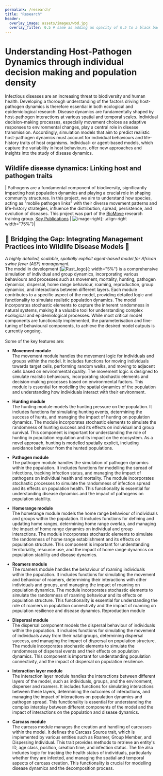 ```yaml
---
permalink: /research/
title: "Research"
header:
  overlay_image: assets/images/wbd.jpg
  overlay_filter: 0.5 # same as adding an opacity of 0.5 to a black background
---
```


# Understanding Host-Pathogen Dynamics through individual decision making and population density

Infectious diseases are an increasing threat to biodiversity and human health. Developing a thorough understanding of the factors driving host-pathogen dynamics is therefore essential in both ecological and epidemiological research. Disease dynamics are fundamentally shaped by host-pathogen interactions at various spatial and temporal scales. Individual decision-making processes, especially movement choices as adaptive responses to environmental changes, play a central role in disease transmission. Accordingly, simulation models that aim to predict realistic host-pathogen dynamics must account for individual behaviours and life-history traits of host organisms. Individual- or agent-based models, which capture the variability in host behaviours, offer new approaches and insights into the study of disease dynamics.

## Wildlife disease dynamics: Linking host and pathogen traits

| Pathogens are a fundamental component of biodiversity, significantly impacting host population dynamics and playing a crucial role in shaping community structures. In this project, we aim to understand how species, acting as "mobile pathogen links" with their diverse movement patterns and life-history strategies, influence the distribution, spread, persistence, and evolution of diseases. This project was part of the [BioMove](https://www.bio-move.org/) research training group. [Key Publications](/publications/#host-pathogen-dynamics)   | ![image-right](/assets/images/model1.gif){: .align-right width="75%"}| 

## :construction: Bridging the Gap: Integrating Management Practices into Wildlife Disease Models :construction: 

 *A highly detailed, scalable, spatially explicit agent-based model for African swine fever (ASF) management.*<br> The model in development [![Rust_logo](https://cdn3.emoji.gg/emojis/11533-rust-logo.png)]{: width="5%"} is a comprehensive simulation of individual and group dynamics, incorporating various behaviours and processes such as movement, mortality, hunting, pathogen dynamics, dispersal, home range behaviour, roaming, reproduction, group dynamics, and interactions between different layers. Each module contributes to a specific aspect of the model, providing detailed logic and functionality to simulate realistic population dynamics. The model incorporates stochastic elements to capture the inherent randomness in natural systems, making it a valuable tool for understanding complex ecological and epidemiological processes. While most critical model components are functionally implemented, the parameterisation and fine-tuning of behavioural components, to achieve the desired model outputs is currently ongoing.<br> 
<br>Some of the key features are:

- **Movement module**<br>
The movement module handles the movement logic for individuals and groups within the model. It includes functions for moving individuals towards target cells, performing random walks, and moving to adjacent cells based on environmental quality. The movement logic is designed to simulate realistic behaviours, incorporating stochastic elements and decision-making processes based on environmental factors. This module is essential for modelling the spatial dynamics of the population and understanding how individuals interact with their environment. 

- **Hunting module**<br>
The hunting module models the hunting pressure on the population. It includes functions for simulating hunting events, determining the success of hunts, and managing the impact of hunting on population dynamics. The module incorporates stochastic elements to simulate the randomness of hunting success and its effects on individual and group survival. This component is important for understanding the role of hunting in population regulation and its impact on the ecosystem. As a novel approach, hunting is modelled spatially explicit, including avoidance behaviour from the hunted populations.

- **Pathogen module**<br>
The pathogen module handles the simulation of pathogen dynamics within the population. It includes functions for modelling the spread of infections, tracking infection status, and managing the impact of pathogens on individual health and mortality. The module incorporates stochastic processes to simulate the randomness of infection spread and its effects on population health. This functionality is essential for understanding disease dynamics and the impact of pathogens on population stability.

- **Homerange module**<br>
The homerange module models the home range behaviour of individuals and groups within the population. It includes functions for defining and updating home ranges, determining home range overlap, and managing the impact of home range dynamics on individual and group interactions. The module incorporates stochastic elements to simulate the randomness of home range establishment and its effects on population structure. This component is important for understanding territoriality, resource use, and the impact of home range dynamics on population stability and disease dynamics.

- **Roamers module**<br>
The roamers module handles the behaviour of roaming individuals within the population. It includes functions for simulating the movement and behaviour of roamers, determining their interactions with other individuals and groups, and managing the impact of roaming on population dynamics. The module incorporates stochastic elements to simulate the randomness of roaming behaviour and its effects on population structure. This functionality is essential for understanding the role of roamers in population connectivity and the impact of roaming on population resilience and disease dynamics.
Reproduction module

- **Dispersal module**<br>
The dispersal component models the dispersal behaviour of individuals within the population. It includes functions for simulating the movement of individuals away from their natal groups, determining dispersal success, and managing the impact of dispersal on population structure. The module incorporates stochastic elements to simulate the randomness of dispersal events and their effects on population dynamics. This component is important for understanding population connectivity, and the impact of dispersal on population resilience.

- **Interaction layer module**<br>
The interaction layer module handles the interactions between different layers of the model, such as individuals, groups, and the environment, disperser and roamers. It includes functions for simulating interactions between these layers, determining the outcomes of interactions, and managing the impact of interactions on population dynamics and pathogen spread. This functionality is essential for understanding the complex interplay between different components of the model and the impact of interactions on the population and disease dynamics.

- **Carcass module**<br>
The carcass module manages the creation and handling of carcasses within the model. It defines the Carcass Source trait, which is implemented by various entities such as Roamer, Group Member, and Dispersing Individual. This trait provides methods to retrieve an entity's ID, age class, position, creation time, and infection status. The file also includes logic for tracking the health status of individuals, particularly whether they are infected, and managing the spatial and temporal aspects of carcass creation. This functionality is crucial for modelling disease dynamics and the decomposition process. 






